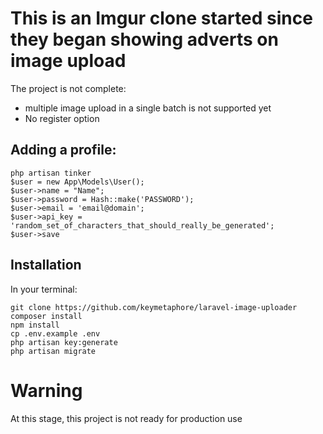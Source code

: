 # This is an Imgur clone started since they began showing adverts on image upload
The project is not complete: 
- multiple image upload in a single batch is not supported yet
- No register option


## Adding a profile:
```
php artisan tinker
$user = new App\Models\User();
$user->name = "Name";
$user->password = Hash::make('PASSWORD');
$user->email = 'email@domain';
$user->api_key = 'random_set_of_characters_that_should_really_be_generated';
$user->save
```

## Installation

In your terminal:
```
git clone https://github.com/keymetaphore/laravel-image-uploader
composer install
npm install
cp .env.example .env
php artisan key:generate
php artisan migrate
```

# Warning
At this stage, this project is not ready for production use

